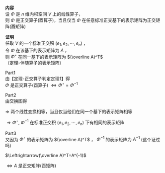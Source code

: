 **内容**  
设 $\Phi$ 是 $n$ 维内积空间 $V$ 上的线性算子，  
则 $\Phi$ 是正交算子(酉算子)，当且仅当 $\Phi$ 在任意标准正交基下的表示矩阵为正交矩阵(酉矩阵)  
  
**证明**  
任取 $V$ 的一个标准正交积 $(e_1,e_2,\cdots,e_n)$ ，  
令 $\Phi$ 在该基下的表示矩阵为 $A$ ，  
则 $\Phi^\star$ 在同一基下的表示矩阵为 $(\overline A)^T$ （定理-伴随算子的表示矩阵）  
  
Part1  
由【定理-正交算子判定定理1】得  
 $\Phi$ 是正交算子(酉算子) $\Leftrightarrow\Phi^\star=\Phi^{-1}$  
  
Part2  
由交换图得  
  
 $\Rightarrow$ 两个线性变换相等，当且仅当他们在同一个基下的表示矩阵相等  
  
 $\Rightarrow\Phi^\star,\ \Phi^{-1}$ 在标准正交积 $(e_1,e_2,\cdots,e_n)$ 下有相同的表示矩阵  
  
Part3  
又因为 $\Phi^\star$ 的表示矩阵为 $(\overline A)^T$ ， $\Phi^{-1}$ 的表示矩阵为 $A^{-1}$ (这个证过吗)  
  
 $\Leftrightarrow(\overline A)^T=A^{-1}$  
  
 $\Leftrightarrow A$ 是正交矩阵(酉矩阵)  
